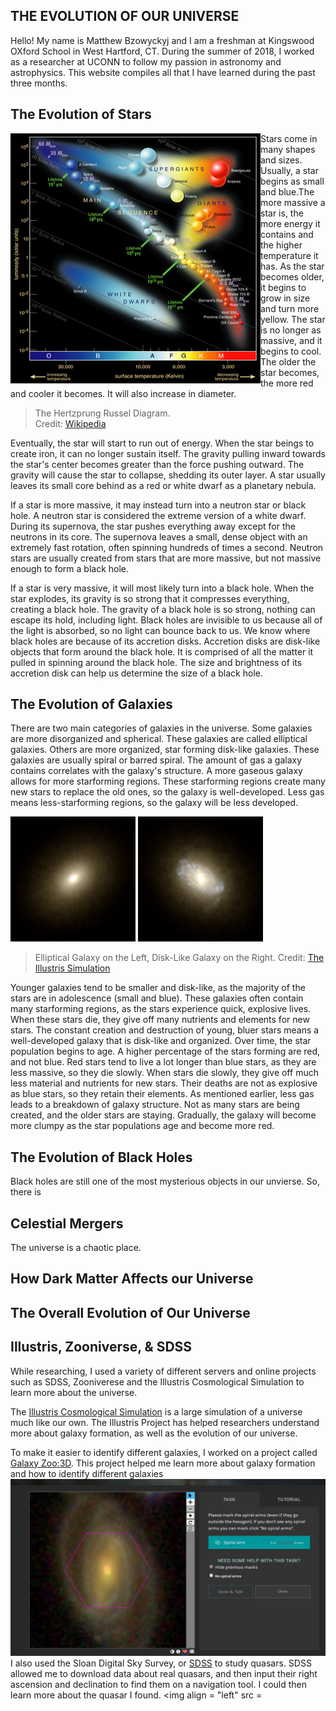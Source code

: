 ## THE EVOLUTION OF OUR UNIVERSE
Hello! My name is Matthew Bzowyckyj and I am a freshman at Kingswood OXford School in West Hartford, CT. During the summer of 2018, I worked as a researcher at UCONN to follow my passion in astronomy and astrophysics. This website compiles all that I have learned during the past three months. 

## The Evolution of Stars

<img align="left" src="Hertzsprung-Russel_Diagram.png" width = "400" height = "400"> 
   
Stars come in many shapes and sizes. Usually, a star begins as small and blue.The more massive a star is, the more energy it contains and the higher temperature it has. As the star becomes older, it begins to grow in size and turn more yellow. The star is no longer as massive, and it begins to cool. The older the star becomes, the more red and cooler it becomes. It will also increase in   diameter.

 > The Hertzprung Russel Diagram.    
 Credit: [Wikipedia](https://www.wikipedia.org/)
  
  Eventually, the star will start to run out of energy. When the star beings to create iron, it can no longer sustain itself. The gravity pulling inward towards the star's center becomes greater than the force pushing outward. The gravity will cause the star to collapse, shedding its outer layer. A star usually leaves its small core behind as a red or white dwarf as a planetary nebula.
  
   If a star is more massive, it may instead turn into a neutron star or black hole. A neutron star is considered the extreme version of a white dwarf. During its supernova, the star pushes everything away except for the neutrons in its core. The supernova leaves a small, dense object with an extremely fast rotation, often spinning hundreds of times a second. Neutron stars are usually created from stars that are more massive, but not massive enough to form a black hole.
  
  If a star is very massive, it will most likely turn into a black hole. When the star explodes, its gravity is so strong that it compresses everything, creating a black hole. The gravity of a black hole is so strong, nothing can escape its hold, including light. Black holes are invisible to us because all of the light is absorbed, so no light can bounce back to us. We know where black holes are because of its accretion disks. Accretion disks are disk-like objects that form around the black hole. It is comprised of all the matter it pulled in spinning around the black hole. The size and brightness of its accretion disk can help us determine the size of a black hole.
  
## The Evolution of Galaxies

  There are two main categories of galaxies in the universe. Some galaxies are more disorganized and spherical. These galaxies are called elliptical galaxies. Others are more organized, star forming disk-like galaxies. These galaxies are usually spiral or barred spiral. The amount of gas a galaxy contains correlates with the galaxy's structure. A more gaseous galaxy allows for more starforming regions. These starforming regions create many new stars to replace the old ones, so the galaxy is well-developed. Less gas means less-starforming regions, so the galaxy will be less developed.
 
<img src = "182233.png" width = "200" height = "200"> <img src = "226317.png" width = "200" height = "200">
> Elliptical Galaxy on the Left, Disk-Like Galaxy on the Right.   Credit: [The Illustris Simulation](http://www.illustris-project.org/)                        

  Younger galaxies tend to be smaller and disk-like, as the majority of the stars are in adolescence (small and blue). These galaxies often contain many starforming regions, as the stars experience quick, explosive lives. When these stars die, they give off many nutrients and elements for new stars. The constant creation and destruction of young, bluer stars means a well-developed galaxy that is disk-like and organized. Over time, the star population begins to age. A higher percentage of the stars forming are red, and not blue. Red stars tend to live a lot longer than blue stars, as they are less massive, so they die slowly. When stars die slowly, they give off much less material and nutrients for new stars. Their deaths are not as explosive as blue stars, so they retain their elements. As mentioned earlier, less gas leads to a breakdown of galaxy structure. Not as many stars are being created, and the older stars are staying. Gradually, the galaxy will become more clumpy as the star populations age and become more red. 
  
## The Evolution of Black Holes
Black holes are still one of the most mysterious objects in our unvierse. So, there is
## Celestial Mergers
The universe is a chaotic place. 
  


## How Dark Matter Affects our Universe

## The Overall Evolution of Our Universe

## Illustris, Zooniverse, & SDSS
  While researching, I used a variety of different servers and online projects such as SDSS, Zooniverese and the Illustris Cosmological Simulation to learn more about the universe. 
  
  The [Illustris Cosmological Simulation](https://http://www.illustris-project.org/) is a large simulation of a universe much like our own. The Illustris Project has helped researchers understand more about galaxy formation, as well as the evolution of our universe.
  
  To make it easier to identify different galaxies, I worked on a project called [Galaxy Zoo:3D](https://www.zooniverse.org/projects/klmasters/galaxy-zoo-3d). This project helped me learn more about galaxy formation and how to identify different galaxies
  <img src = "Zooniverse1.png">
  I also used the Sloan Digital Sky Survey, or [SDSS](https://www.sdss.org/) to study quasars. SDSS allowed me to download data about real quasars, and then input their right ascension and declination to find them on a navigation tool. I could then learn more about the quasar I found.
  <img align = "left" src = 
